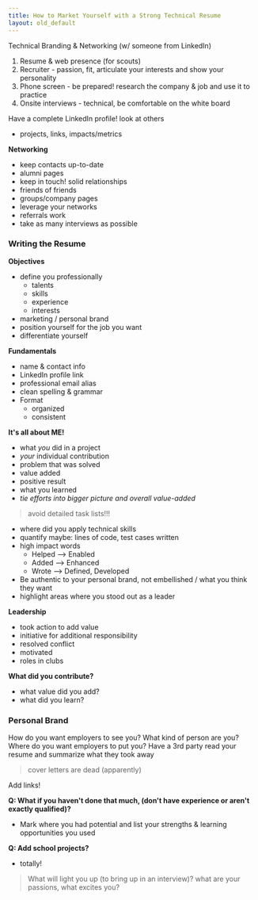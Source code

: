 ```yaml
---
title: How to Market Yourself with a Strong Technical Resume
layout: old_default
---
```


Technical Branding & Networking (w/ someone from LinkedIn)

1. Resume & web presence (for scouts)
2. Recruiter - passion, fit, articulate your interests and show your personality
3. Phone screen - be prepared! research the company & job and use it to practice
4. Onsite interviews - technical, be comfortable on the white board

Have a complete LinkedIn profile! look at others

- projects, links, impacts/metrics

**Networking**

- keep contacts up-to-date
- alumni pages
- keep in touch! solid relationships
- friends of friends
- groups/company pages
- leverage your networks
- referrals work
- take as many interviews as possible

### Writing the Resume

**Objectives**

- define you professionally
	- talents
	- skills
	- experience
	- interests
- marketing / personal brand
- position yourself for the job you want
- differentiate yourself

**Fundamentals**

- name & contact info
- LinkedIn profile link
- professional email alias
- clean spelling & grammar
- Format
	- organized
	- consistent

**It's all about ME!**

- what *you* did in a project
- *your* individual contribution
- problem that was solved
- value added
- positive result
- what you learned
- *tie efforts into bigger picture and overall value-added*

> avoid detailed task lists!!!

- where did you apply technical skills
- quantify maybe: lines of code, test cases written
- high impact words
	- Helped --> Enabled
	- Added --> Enhanced
	- Wrote --> Defined, Developed
- Be authentic to your personal brand, not embellished / what you think they want
- highlight areas where you stood out as a leader

**Leadership**

- took action to add value
- initiative for additional responsibility
- resolved conflict
- motivated
- roles in clubs

**What did you contribute?**

- what value did you add?
- what did you learn?

### Personal Brand

How do you want employers to see you? What kind of person are you? Where do you want employers to put you?
Have a 3rd party read your resume and summarize what they took away

> cover letters are dead (apparently)

Add links!

**Q: What if you haven't done that much, (don't have experience or aren't exactly qualified)?**
- Mark where you had potential and list your strengths & learning opportunities you used

**Q: Add school projects?**
- totally!

> What will light you up (to bring up in an interview)? what are your passions, what excites you?

